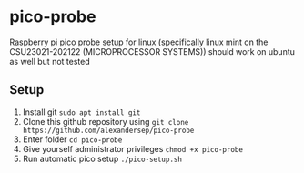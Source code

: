 # pico-probe
Raspberry pi pico probe setup for linux (specifically linux mint on the CSU23021-202122 (MICROPROCESSOR SYSTEMS)) should work on ubuntu as well but not
tested

## Setup 
1. Install git ``sudo apt install git``
2. Clone this github repository using ``git clone https://github.com/alexandersep/pico-probe``
3. Enter folder ``cd pico-probe``
4. Give yourself administrator privileges ``chmod +x pico-probe``
5. Run automatic pico setup ``./pico-setup.sh``
